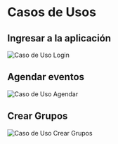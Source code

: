 # Casos de Usos
## Ingresar a la aplicación
![Caso de Uso Login](imagenes/CasosDeUso/CasoDeUsoLOGIN)

## Agendar eventos
![Caso de Uso Agendar](imagenes/CasosDeUso/CasoDeUsoAGENDAR)

## Crear Grupos
![Caso de Uso Crear Grupos](imagenes/CasosDeUso/CasoDeUsoCREARGRUPO)
